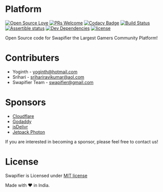 # Platform

[![Open Source Love](https://badges.frapsoft.com/os/v1/open-source.svg?v=102)](https://github.com/swapifier/platform)
[![PRs Welcome](https://img.shields.io/badge/PRs-welcome-brightgreen.svg)](https://github.com/swapifier/platform/issues)
[![Codacy Badge](https://api.codacy.com/project/badge/Grade/6203f83da8f1436b8dc4533f5332044d)](https://www.codacy.com/app/swapifier/platform?utm_source=github.com&utm_medium=referral&utm_content=swapifier/platform&utm_campaign=badger)
[![Build Status](https://semaphoreci.com/api/v1/yoginth/swapifier/branches/master/shields_badge.svg)](https://semaphoreci.com/yoginth/swapifier)
[![Assertible status](https://assertible.com/apis/f56294b4-5228-4195-95a1-c774cf0f61dd/status?api_token=6tDpBxLoRvrmYld4)](https://assertible.com/dashboard#/services/f56294b4-5228-4195-95a1-c774cf0f61dd/results)
[![Dev Dependencies](https://david-dm.org/swapifier/platform/dev-status.svg)](https://david-dm.org/swapifier/platform)
[![license](https://img.shields.io/badge/license-MIT-brightgreen.svg?style=flat)](https://github.com/swapifier/platform/blob/master/LICENSE)

Open Source code for Swapifier the Largest Gamers Community Platform!

# Contributers

 - Yoginth - <yoginth@hotmail.com>
 - Srihari - <srihariravikumar@aol.com>
 - Swapifier Team - <swapifier@gmail.com>
 
# Sponsors

 - [Cloudflare](https://www.cloudflare.com/?utm_source=swapifier&utm_medium=link&utm_campaign=swapifier)
 - [Godaddy](https://godaddy.com/?utm_source=swapifier&utm_medium=link&utm_campaign=swapifier)
 - [jsDelivr](https://jsdelivr.com/?utm_source=swapifier&utm_medium=link&utm_campaign=swapifier)
 - [Jetpack Photon](https://https://jetpack.com/?utm_source=swapifier&utm_medium=link&utm_campaign=swapifier)
 
If you are interested in becoming a sponsor, please feel free to contact us!

# License
Swapifier is Licensed under [MIT license](LICENSE)

Made with :heart: in India.